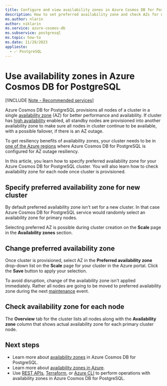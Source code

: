 ```yaml
---
title: Configure and view availability zones in Azure Cosmos DB for PostgreSQL
description: How to set preferred availability zone and check AZs for nodes
ms.author: nlarin
author: niklarin
ms.service: azure-cosmos-db
ms.subservice: postgresql
ms.topic: how-to
ms.date: 11/29/2023
appliesto:
  - ✅ PostgreSQL
---
```


# Use availability zones in Azure Cosmos DB for PostgreSQL

[!INCLUDE [Note - Recommended services](includes/note-recommended-services.md)]

Azure Cosmos DB for PostgreSQL provisions all nodes of a cluster in a single [availability zone](./concepts-availability-zones.md) (AZ) for better performance and availability. If cluster has [high availability](./concepts-high-availability.md) enabled, all standby nodes are provisioned into another availability zone to make sure all nodes in cluster continue to be available, with a possible failover, if there is an AZ outage.

To get resiliency benefits of availability zones, your cluster needs to be in [one of the Azure regions](./resources-regions.md) where Azure Cosmos DB for PostgreSQL is configured for AZ outage resiliency.

In this article, you learn how to specify preferred availability zone for your Azure Cosmos DB for PostgreSQL cluster. You will also learn how to check availability zone for each node once cluster is provisioned.

## Specify preferred availability zone for new cluster

By default preferred availability zone isn't set for a new cluster. In that case Azure Cosmos DB for PostgreSQL service would randomly select an availability zone for primary nodes.

Selecting preferred AZ is possible during cluster creation on the **Scale** page in the **Availability zones** section.

## Change preferred availability zone

Once cluster is provisioned, select AZ in the **Preferred availability zone** drop-down list on the **Scale** page for your cluster in the Azure portal. Click the **Save** button to apply your selection.

To avoid disruption, change of the availability zone isn't applied immediately. Rather all nodes are going to be moved to preferred availability zone during the next [maintenance](./concepts-maintenance.md) event.

## Check availability zone for each node

The **Overview** tab for the cluster lists all nodes along with the **Availability zone** column that shows actual availability zone for each primary cluster node.

## Next steps

- Learn more about [availability zones](./concepts-availability-zones.md) in Azure Cosmos DB for PostgreSQL.
- Learn more about [availability zones in Azure](/azure/reliability/availability-zones-overview).
- Use [REST APIs](/rest/api/postgresqlhsc/clusters/update), [Terraform](https://registry.terraform.io/providers/hashicorp/azurerm/latest/docs/resources/cosmosdb_postgresql_cluster), or [Azure CLI](/cli/azure/cosmosdb/postgres/cluster#az-cosmosdb-postgres-cluster-update) to perform operations with availability zones in Azure Cosmos DB for PostgreSQL.
